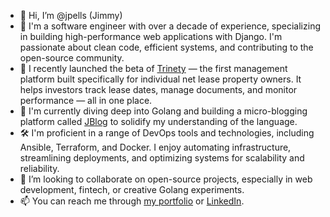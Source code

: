 - 👋 Hi, I’m @jpells (Jimmy)
- 👀 I'm a software engineer with over a decade of experience, specializing in building high-performance web applications with Django. I'm passionate about clean code, efficient systems, and contributing to the open-source community.
- 🚀 I recently launched the beta of [Trinety](https://www.trinety.com) — the first management platform built specifically for individual net lease property owners. It helps investors track lease dates, manage documents, and monitor performance — all in one place.
- 🌱 I'm currently diving deep into Golang and building a micro-blogging platform called [JBlog](https://github.com/jpells/jblog) to solidify my understanding of the language.
- 🛠️ I'm proficient in a range of DevOps tools and technologies, including Ansible, Terraform, and Docker. I enjoy automating infrastructure, streamlining deployments, and optimizing systems for scalability and reliability.
- 💞️ I’m looking to collaborate on open-source projects, especially in web development, fintech, or creative Golang experiments.
- 📫 You can reach me through [my portfolio](https://jimmypells.com) or [LinkedIn](https://www.linkedin.com/in/jimmypells/).

<!---
jpells/jpells is a ✨ special ✨ repository because its `README.md` (this file) appears on your GitHub profile.
You can click the Preview link to take a look at your changes.
--->
